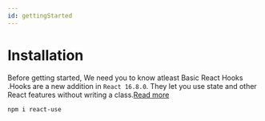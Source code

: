 ```yaml
---
id: gettingStarted
---
```


# Installation


Before getting started, We need you to know atleast Basic React Hooks .Hooks are a new addition in `React 16.8.0`. They let you use state and other React features without writing a class.[Read more](https://reactjs.org/docs/hooks-intro.html)


```
npm i react-use
```
